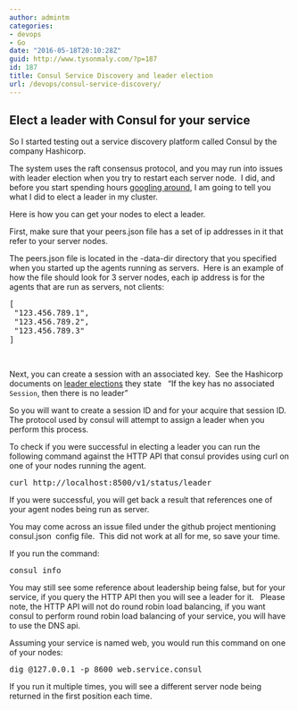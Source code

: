 ```yaml
---
author: admintm
categories:
- devops
- Go
date: "2016-05-18T20:10:28Z"
guid: http://www.tysonmaly.com/?p=187
id: 187
title: Consul Service Discovery and leader election
url: /devops/consul-service-discovery/
---
```


## Elect a leader with Consul for your service

So I started testing out a service discovery platform called Consul by the company Hashicorp.

The system uses the raft consensus protocol, and you may run into issues with leader election when you try to restart each server node.  I did, and before you start spending hours <a href="https://github.com/hashicorp/consul/issues/993" target="_blank" rel="nofollow">googling around</a>, I am going to tell you what I did to elect a leader in my cluster.

Here is how you can get your nodes to elect a leader.

First, make sure that your peers.json file has a set of ip addresses in it that refer to your server nodes.

The peers.json file is located in the -data-dir directory that you specified when you started up the agents running as servers.  Here is an example of how the file should look for 3 server nodes, each ip address is for the agents that are run as servers, not clients:

<pre>[
 "123.456.789.1",
 "123.456.789.2",
 "123.456.789.3"
]
</pre>

&nbsp;

Next, you can create a session with an associated key.  See the Hashicorp documents on <a href="https://www.consul.io/docs/guides/leader-election.html" target="_blank" rel="nofollow">leader elections</a> they state   &#8220;If the key has no associated `Session`, then there is no leader&#8221;

So you will want to create a session ID and for your <key> acquire that session ID.  The protocol used by consul will attempt to assign a leader when you perform this process.

To check if you were successful in electing a leader you can run the following command against the HTTP API that consul provides using curl on one of your nodes running the agent.

<pre>curl http://localhost:8500/v1/status/leader</pre>

If you were successful, you will get back a result that references one of your agent nodes being run as server.

You may come across an issue filed under the github project mentioning consul.json  config file.  This did not work at all for me, so save your time.

If you run the command:

<pre>consul info</pre>

You may still see some reference about leadership being false, but for your service, if you query the HTTP API then you will see a leader for it.   Please note, the HTTP API will not do round robin load balancing, if you want consul to perform round robin load balancing of your service, you will have to use the DNS api.

Assuming your service is named web, you would run this command on one of your nodes:

<pre>dig @127.0.0.1 -p 8600 web.service.consul</pre>

If you run it multiple times, you will see a different server node being returned in the first position each time.

&nbsp;
